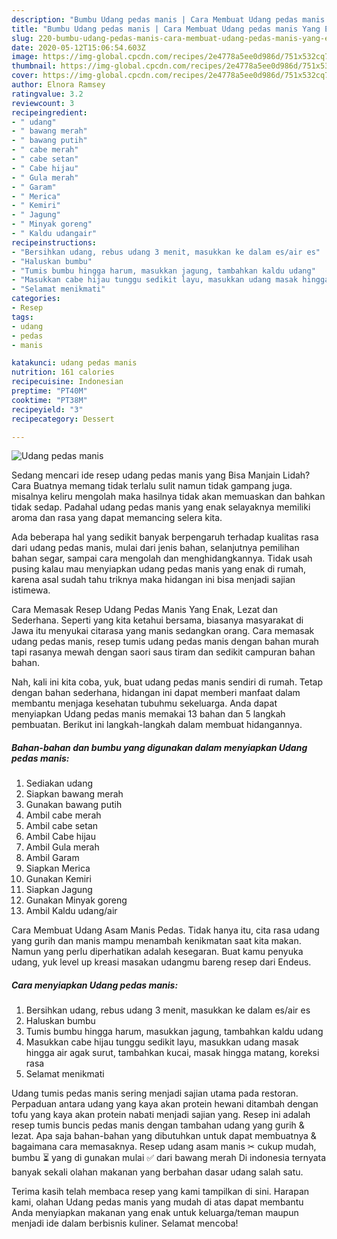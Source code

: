 ```yaml
---
description: "Bumbu Udang pedas manis | Cara Membuat Udang pedas manis Yang Enak dan Simpel"
title: "Bumbu Udang pedas manis | Cara Membuat Udang pedas manis Yang Enak dan Simpel"
slug: 220-bumbu-udang-pedas-manis-cara-membuat-udang-pedas-manis-yang-enak-dan-simpel
date: 2020-05-12T15:06:54.603Z
image: https://img-global.cpcdn.com/recipes/2e4778a5ee0d986d/751x532cq70/udang-pedas-manis-foto-resep-utama.jpg
thumbnail: https://img-global.cpcdn.com/recipes/2e4778a5ee0d986d/751x532cq70/udang-pedas-manis-foto-resep-utama.jpg
cover: https://img-global.cpcdn.com/recipes/2e4778a5ee0d986d/751x532cq70/udang-pedas-manis-foto-resep-utama.jpg
author: Elnora Ramsey
ratingvalue: 3.2
reviewcount: 3
recipeingredient:
- " udang"
- " bawang merah"
- " bawang putih"
- " cabe merah"
- " cabe setan"
- " Cabe hijau"
- " Gula merah"
- " Garam"
- " Merica"
- " Kemiri"
- " Jagung"
- " Minyak goreng"
- " Kaldu udangair"
recipeinstructions:
- "Bersihkan udang, rebus udang 3 menit, masukkan ke dalam es/air es"
- "Haluskan bumbu"
- "Tumis bumbu hingga harum, masukkan jagung, tambahkan kaldu udang"
- "Masukkan cabe hijau tunggu sedikit layu, masukkan udang masak hingga air agak surut, tambahkan kucai, masak hingga matang, koreksi rasa"
- "Selamat menikmati"
categories:
- Resep
tags:
- udang
- pedas
- manis

katakunci: udang pedas manis 
nutrition: 161 calories
recipecuisine: Indonesian
preptime: "PT40M"
cooktime: "PT38M"
recipeyield: "3"
recipecategory: Dessert

---
```



![Udang pedas manis](https://img-global.cpcdn.com/recipes/2e4778a5ee0d986d/751x532cq70/udang-pedas-manis-foto-resep-utama.jpg)

Sedang mencari ide resep udang pedas manis yang Bisa Manjain Lidah? Cara Buatnya memang tidak terlalu sulit namun tidak gampang juga. misalnya keliru mengolah maka hasilnya tidak akan memuaskan dan bahkan tidak sedap. Padahal udang pedas manis yang enak selayaknya memiliki aroma dan rasa yang dapat memancing selera kita.

Ada beberapa hal yang sedikit banyak berpengaruh terhadap kualitas rasa dari udang pedas manis, mulai dari jenis bahan, selanjutnya pemilihan bahan segar, sampai cara mengolah dan menghidangkannya. Tidak usah pusing kalau mau menyiapkan udang pedas manis yang enak di rumah, karena asal sudah tahu triknya maka hidangan ini bisa menjadi sajian istimewa.

Cara Memasak Resep Udang Pedas Manis Yang Enak, Lezat dan Sederhana. Seperti yang kita ketahui bersama, biasanya masyarakat di Jawa itu menyukai citarasa yang manis sedangkan orang. Cara memasak udang pedas manis, resep tumis udang pedas manis dengan bahan murah tapi rasanya mewah dengan saori saus tiram dan sedikit campuran bahan bahan.


Nah, kali ini kita coba, yuk, buat udang pedas manis sendiri di rumah. Tetap dengan bahan sederhana, hidangan ini dapat memberi manfaat dalam membantu menjaga kesehatan tubuhmu sekeluarga. Anda dapat menyiapkan Udang pedas manis memakai 13 bahan dan 5 langkah pembuatan. Berikut ini langkah-langkah dalam membuat hidangannya.

<!--inarticleads1-->

##### Bahan-bahan dan bumbu yang digunakan dalam menyiapkan Udang pedas manis:

1. Sediakan  udang
1. Siapkan  bawang merah
1. Gunakan  bawang putih
1. Ambil  cabe merah
1. Ambil  cabe setan
1. Ambil  Cabe hijau
1. Ambil  Gula merah
1. Ambil  Garam
1. Siapkan  Merica
1. Gunakan  Kemiri
1. Siapkan  Jagung
1. Gunakan  Minyak goreng
1. Ambil  Kaldu udang/air


Cara Membuat Udang Asam Manis Pedas. Tidak hanya itu, cita rasa udang yang gurih dan manis mampu menambah kenikmatan saat kita makan. Namun yang perlu diperhatikan adalah kesegaran. Buat kamu penyuka udang, yuk level up kreasi masakan udangmu bareng resep dari Endeus. 

<!--inarticleads2-->

##### Cara menyiapkan Udang pedas manis:

1. Bersihkan udang, rebus udang 3 menit, masukkan ke dalam es/air es
1. Haluskan bumbu
1. Tumis bumbu hingga harum, masukkan jagung, tambahkan kaldu udang
1. Masukkan cabe hijau tunggu sedikit layu, masukkan udang masak hingga air agak surut, tambahkan kucai, masak hingga matang, koreksi rasa
1. Selamat menikmati


Udang tumis pedas manis sering menjadi sajian utama pada restoran. Perpaduan antara udang yang kaya akan protein hewani ditambah dengan tofu yang kaya akan protein nabati menjadi sajian yang. Resep ini adalah resep tumis buncis pedas manis dengan tambahan udang yang gurih &amp; lezat. Apa saja bahan-bahan yang dibutuhkan untuk dapat membuatnya &amp; bagaimana cara memasaknya. Resep udang asam manis ✂ cukup mudah, bumbu ⏳ yang di gunakan mulai ✅ dari bawang merah Di indonesia ternyata banyak sekali olahan makanan yang berbahan dasar udang salah satu. 

Terima kasih telah membaca resep yang kami tampilkan di sini. Harapan kami, olahan Udang pedas manis yang mudah di atas dapat membantu Anda menyiapkan makanan yang enak untuk keluarga/teman maupun menjadi ide dalam berbisnis kuliner. Selamat mencoba!
